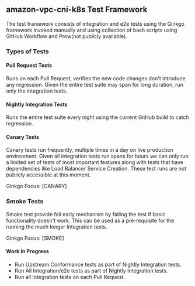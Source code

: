 ## amazon-vpc-cni-k8s Test Framework
The test framework consists of integration and e2e tests using the Ginkgo framework invoked manually and using collection of bash scripts using GitHub Workflow and Prow(not publicly available).

### Types of Tests

#### Pull Request Tests
Runs on each Pull Request, verifies the new code changes don't introduce any regression. Given the entire test suite may span for long duration, run only the integration tests.

#### Nightly Integration Tests
Runs the entire test suite every night using the current GitHub build to catch regression.

#### Canary Tests
Canary tests run frequently, multiple times in a day on live production environment. Given all integration tests run spans for hours we can only run a limited set of tests of most important features along with tests that have dependencies like Load Balancer Service Creation. These test runs are not publicly accessible at this moment.

Ginkgo Focus: [CANARY]

### Smoke Tests
Smoke test provide fail early mechanism by failing the test if basic functionality doesn't work. This can be used as a pre-requisite for the running the much longer Integration tests.

Ginkgo Focus: [SMOKE]


#### Work In Progress
- Run Upstream Conformance tests as part of Nightly Integration tests.
- Run All Integration/e2e tests as part of Nightly Integration tests.
- Run all Integration tests on each Pull Request.
